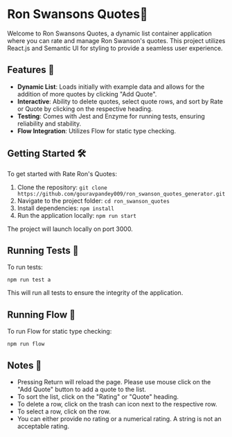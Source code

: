 # Ron Swansons Quotes🌟

Welcome to Ron Swansons Quotes, a dynamic list container application where you can rate and manage Ron Swanson's quotes. This project utilizes React.js and Semantic UI for styling to provide a seamless user experience.

## Features 🚀

- **Dynamic List**: Loads initially with example data and allows for the addition of more quotes by clicking "Add Quote".
- **Interactive**: Ability to delete quotes, select quote rows, and sort by Rate or Quote by clicking on the respective heading.
- **Testing**: Comes with Jest and Enzyme for running tests, ensuring reliability and stability.
- **Flow Integration**: Utilizes Flow for static type checking.

## Getting Started 🛠️

To get started with Rate Ron's Quotes:

1. Clone the repository: `git clone https://github.com/gouravpandey009/ron_swanson_quotes_generator.git`
2. Navigate to the project folder: `cd ron_swanson_quotes`
3. Install dependencies: `npm install`
4. Run the application locally: `npm run start`

The project will launch locally on port 3000.

## Running Tests 🧪

To run tests:

```
npm run test a
```

This will run all tests to ensure the integrity of the application.

## Running Flow 🌊

To run Flow for static type checking:

```
npm run flow
```

## Notes 📌

- Pressing Return will reload the page. Please use mouse click on the "Add Quote" button to add a quote to the list.
- To sort the list, click on the "Rating" or "Quote" heading.
- To delete a row, click on the trash can icon next to the respective row.
- To select a row, click on the row.
- You can either provide no rating or a numerical rating. A string is not an acceptable rating.
